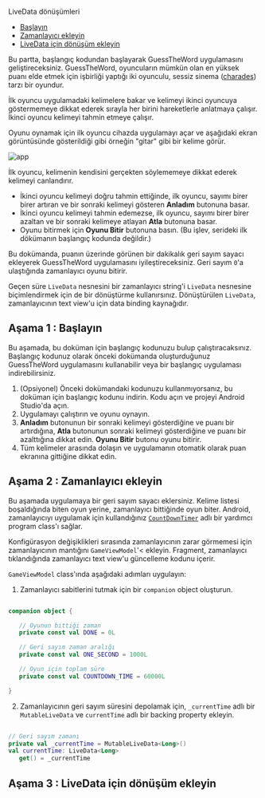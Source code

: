  <a name="1"></a>LiveData dönüşümleri

- [Başlayın](#a)
- [Zamanlayıcı ekleyin](#b)
- [LiveData için dönüşüm ekleyin](#c)

Bu partta, başlangıç kodundan başlayarak GuessTheWord uygulamasını geliştireceksiniz. GuessTheWord, oyuncuların mümkün olan en yüksek puanı elde etmek için işbirliği yaptığı iki oyunculu, sessiz sinema ([charades](https://en.wikipedia.org/wiki/Charades)) tarzı bir oyundur.

İlk oyuncu uygulamadaki kelimelere bakar ve kelimeyi ikinci oyuncuya göstermemeye dikkat ederek sırayla her birini hareketlerle anlatmaya çalışır. İkinci oyuncu kelimeyi tahmin etmeye çalışır.

Oyunu oynamak için ilk oyuncu cihazda uygulamayı açar ve aşağıdaki ekran görüntüsünde gösterildiği gibi örneğin "gitar" gibi bir kelime görür.

![app](https://developer.android.com/codelabs/kotlin-android-training-view-model/img/8df85c3b8266c7a8.png)

İlk oyuncu, kelimenin kendisini gerçekten söylememeye dikkat ederek kelimeyi canlandırır.

- İkinci oyuncu kelimeyi doğru tahmin ettiğinde, ilk oyuncu, sayımı birer birer artıran ve bir sonraki kelimeyi gösteren **Anladım** butonuna basar.
- İkinci oyuncu kelimeyi tahmin edemezse, ilk oyuncu, sayımı birer birer azaltan ve bir sonraki kelimeye atlayan **Atla** butonuna basar.
- Oyunu bitirmek için **Oyunu Bitir** butonuna basın. (Bu işlev, serideki ilk dökümanın başlangıç kodunda değildir.)

Bu dokümanda, puanın üzerinde görünen bir dakikalık geri sayım sayacı ekleyerek GuessTheWord uygulamasını iyileştireceksiniz. Geri sayım `0`'a ulaştığında zamanlayıcı oyunu bitirir.

Geçen süre `LiveData` nesnesini bir zamanlayıcı string'i `LiveData` nesnesine biçimlendirmek için de bir dönüştürme kullanırsınız. Dönüştürülen `LiveData`, zamanlayıcının text view'u için data binding kaynağıdır.

## <a name="a"></a>Aşama 1 : Başlayın

Bu aşamada, bu doküman için başlangıç kodunuzu bulup çalıştıracaksınız. Başlangıç kodunuz olarak önceki dokümanda oluşturduğunuz GuessTheWord uygulamasını kullanabilir veya bir başlangıç uygulaması indirebilirsiniz.

1. (Opsiyonel) Önceki dokümandaki kodunuzu kullanmıyorsanız, bu doküman için başlangıç kodunu indirin. Kodu açın ve projeyi Android Studio'da açın.
2. Uygulamayı çalıştırın ve oyunu oynayın.
3. **Anladım** butonunun bir sonraki kelimeyi gösterdiğine ve puanı bir artırdığına, **Atla** butonunun sonraki kelimeyi gösterdiğine ve puanı bir azalttığına dikkat edin. **Oyunu Bitir** butonu oyunu bitirir.
4. Tüm kelimeler arasında dolaşın ve uygulamanın otomatik olarak puan ekranına gittiğine dikkat edin.

## <a name="b"></a>Aşama 2 : Zamanlayıcı ekleyin

Bu aşamada uygulamaya bir geri sayım sayacı eklersiniz. Kelime listesi boşaldığında biten oyun yerine, zamanlayıcı bittiğinde oyun biter. Android, zamanlayıcıyı uygulamak için kullandığınız [`CountDownTimer`](https://developer.android.com/reference/android/os/CountDownTimer) adlı bir yardımcı program class'ı sağlar.

Konfigürasyon değişiklikleri sırasında zamanlayıcının zarar görmemesi için zamanlayıcının mantığını `GameViewModel`'< ekleyin. Fragment, zamanlayıcı tıklandığında zamanlayıcı text view'u güncelleme kodunu içerir.

`GameViewModel` class'ında aşağıdaki adımları uygulayın:

1. Zamanlayıcı sabitlerini tutmak için bir `companion` object oluşturun.

```kotlin

companion object {

   // Oyunun bittiği zaman
   private const val DONE = 0L

   // Geri sayım zaman aralığı
   private const val ONE_SECOND = 1000L

   // Oyun için toplam süre
   private const val COUNTDOWN_TIME = 60000L

}

```

2. Zamanlayıcının geri sayım süresini depolamak için, `_currentTime` adlı bir `MutableLiveData` ve `currentTime` adlı bir backing property ekleyin.

```kotlin

// Geri sayım zamanı
private val _currentTime = MutableLiveData<Long>()
val currentTime: LiveData<Long>
   get() = _currentTime

```

## <a name="c"></a>Aşama 3 : LiveData için dönüşüm ekleyin
